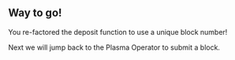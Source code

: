 ## Way to go!

You re-factored the deposit function to use a unique block number!
 
Next we will jump back to the Plasma Operator to submit a block.